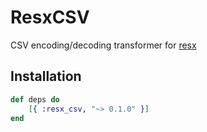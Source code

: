 # ResxCSV
CSV encoding/decoding transformer for [resx](https://github.com/ScrimpyCat/Resx)

Installation
------------

```elixir
def deps do
    [{ :resx_csv, "~> 0.1.0" }]
end
```
